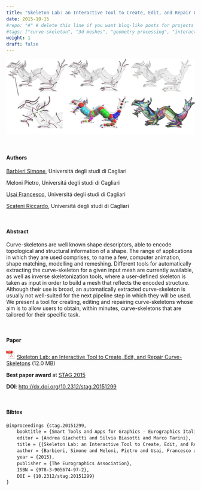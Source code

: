 ```yaml
---
title: "Skeleton Lab: an Interactive Tool to Create, Edit, and Repair Curve-Skeletons"
date: 2015-10-15
#repo: "#" # delete this line if you want blog-like posts for projects
#tags: ["curve-skeleton", "3d meshes", "geometry processing", "interactive editing"]
weight: 1
draft: false
---
```


![](/resources/portfolio-img/dragon-compose.png)

<br>

#### **Authors**

[Barbieri Simone](http://barbierisimone.com/), Universitá degli studi di Cagliari

Meloni Pietro, Universitá degli studi di Cagliari

[Usai Francesco](http://francescousai.info/), Universitá degli studi di Cagliari

[Scateni Riccardo](http://people.unica.it/riccardoscateni/), Universitá degli studi di Cagliari

<br>

#### **Abstract**

Curve-skeletons are well known shape descriptors, able to encode topological and structural information of a shape. The range of applications in which they are used comprises, to name a few, computer animation, shape matching, modelling and remeshing. Different tools for automatically extracting the curve-skeleton for a given input mesh are currently available, as well as inverse skeletonization tools, where a user-defined skeleton is taken as input in order to build a mesh that reflects the encoded structure. Although their use is broad, an automatically extracted curve-skeleton is usually not well-suited for the next pipeline step in which they will be used. We present a tool for creating, editing and repairing curve-skeletons whose aim is to allow users to obtain, within minutes, curve-skeletons that are tailored for their specific task.

<br>

#### **Paper**

![](/resources/pdf-icon.png) [Skeleton Lab: an Interactive Tool to Create, Edit, and Repair Curve-Skeletons](/downloads/Barbieri2015SkelLab.pdf) (12.0 MB)

**Best paper award** at [STAG 2015](http://stag2015.eu/)

**DOI**: <http://dx.doi.org/10.2312/stag.20151299>

<br>

#### **Bibtex**

```latex
@inproceedings {stag.20151299,
    booktitle = {Smart Tools and Apps for Graphics - Eurographics Italian Chapter Conference},
    editor = {Andrea Giachetti and Silvia Biasotti and Marco Tarini},
    title = {{Skeleton Lab: an Interactive Tool to Create, Edit, and Repair Curve-Skeletons}},
    author = {Barbieri, Simone and Meloni, Pietro and Usai, Francesco and Scateni, Riccardo},
    year = {2015},
    publisher = {The Eurographics Association},
    ISBN = {978-3-905674-97-2},
    DOI = {10.2312/stag.20151299}
}
```